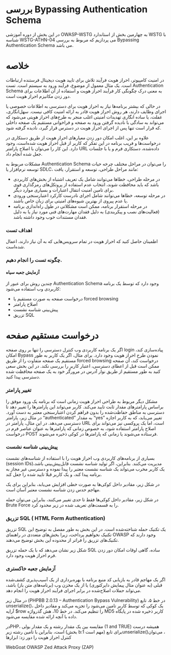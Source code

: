  # بررسی Bypassing Authentication Schema

در این بخش از دوره آموزشی OWASP-WSTG به چهارمین بخش از استاندارد WSTG با شناسه WSTG-ATHN-04 می پردازیم که مربوط به بررسی Bypassing Authentication Schema می باشد.

# خلاصه

در امنیت کامپیوتر، احراز هویت فرآیند تلاش برای تایید هویت دیجیتال فرستنده ارتباطات است. یک مثال معمول از موضوع، فرآیند ورود به سیستم است. تست Authentication Schema به معنی درک چگونگی کار فرآیند احراز هویت و استفاده از آن اطلاعات برای دور زدن مکانیزم احراز هویت است.

در حالی که بیشتر برنامه‌ها نیاز به احراز هویت برای دسترسی به اطلاعات خصوصی یا اجرای وظایف دارند، هر روش احراز هویت قادر به ارائه امنیت کافی نیست. سهل‌انگاری، غفلت، یا ساده انگاری تهدیدات امنیتی اغلب منجر به طرح‌های احراز هویتی می‌شود که می‌تواند به سادگی با نادیده گرفتن ورود به صفحه و فراخوانی مستقیم یک صفحه داخلی که قرار است تنها پس از اجرای احراز هویت در دسترس قرار گیرد، نادیده گرفته شود.

علاوه بر این، اغلب امکان دور زدن معیارهای احراز هویت از طریق دستکاری در درخواست‌ها و فریب برنامه در این تفکر که کاربر از قبل احراز هویت شده‌است، وجود دارد. این کار را می‌توان با اصلاح پارامتر URL داده‌شده، دستکاری فرم و یا با جلسات جعل شده انجام داد.

مشکلات مربوط به Authentication Schema را می‌توان در مراحل مختلف چرخه حیات توسعه نرم‌افزار یا SDLC، مانند مراحل طراحی، توسعه و استقرار، یافت:


* در مرحله طراحی، خطاها می‌توانند شامل یک تعریف اشتباه از بخش‌های کاربردی باشد که باید محافظت شوند، انتخاب عدم استفاده از پروتکل‌های رمزگذاری قوی برای تامین امنیت انتقال اعتبارات و بسیاری موارد دیگر.
* در مرحله توسعه، خطاها می‌توانند شامل اجرای نادرست کارکرد اعتبارسنجی ورودی یا عدم پیروی از بهترین شیوه‌های امنیتی برای زبان خاص باشند.
* در مرحله استقرار برنامه، ممکن است مشکلاتی در طول راه‌اندازی برنامه (‏فعالیت‌های نصب و پیکربندی) ‏به دلیل فقدان مهارت‌های فنی مورد نیاز یا به دلیل فقدان مستندات خوب وجود داشته باشد.

### اهداف تست

اطمینان حاصل کنید که احراز هویت در تمام سرویس‌هایی که به آن نیاز دارند، اعمال شده‌است.

### چگونه تست را انجام دهیم.
#### آزمایش جعبه سیاه

چندین روش برای عبور از Authentication Schema وجود دارد که توسط یک برنامه کاربردی وب استفاده می‌شود:

* درخواست صفحه به صورت مستقیم یا forced browsing
* اصلاح پارامتر
* پیش‌بینی شناسه نشست
* تزریق SQL

# درخواست مستقیم صفحه

اگر یک برنامه کاربردی وب کنترل دسترسی را تنها بر روی صفحه login پیاده‌سازی کند، امکان Bypass نمودن طرح احراز هویت وجود دارد. برای مثال، اگر یک کاربر به طور مستقیم یک صفحه متفاوت را از طریق forced browsing درخواست کند، آن صفحه ممکن است قبل از اعطای دسترسی، اعتبار کاربر را بررسی نکند. در این بخش سعی کنید به طور مستقیم از طریق نوار آدرس در مرورگر خود به یک صفحه محافظت شده دسترسی پیدا کنید.

### تغییر پارامتر

مشکل دیگر مربوط به طراحی احراز هویت زمانی است که برنامه یک ورود موفق را براساس پارامترهای مقدار ثابت تایید می‌کند. کاربر می‌تواند این پارامترها را تغییر دهد تا دسترسی به مناطق حفاظت‌شده را بدون فراهم کردن اعتبارسنجی معتبر به دست آورد. در مثال زیر، پارامتر “authenticated” به مقدار “yes” تغییر می‌یابد، که به کاربر اجازه دسترسی می‌دهد. در این مثال، پارامتر در URL است، اما یک پروکسی نیز می‌تواند برای اصلاح پارامتر استفاده شود، به خصوص زمانی که پارامترها به عنوان عناصر فرم در درخواست POST فرستاده می‌شوند یا زمانی که پارامترها در کوکی ذخیره می‌شوند.

### پیش‌بینی شناسه نشست

بسیاری از برنامه‌های کاربردی وب احراز هویت را با استفاده از شناسه‌های نشست (session IDs)‏مدیریت می‌کنند. بنابراین، اگر تولید شناسه نشست قابل‌پیش‌بینی باشد، یک کاربر مخرب می‌تواند یک شناسه نشست معتبر را پیدا نموده و دسترسی غیر مجاز به برنامه پیدا کند، و یک کاربر قبلا تایید شده را جعل کند.

در شکل زیر، مقادیر داخل کوکی‌ها به صورت خطی افزایش می‌یابد، بنابراین برای یک مهاجم حدس زدن شناسه نشست معتبر آسان است.

در شکل زیر، مقادیر داخل کوکی‌ها فقط تا حدی تغییر می‌کنند، بنابراین می‌توان حمله Brute Force را به قسمت‌های تعریف شده در زیر محدود کرد.

### تزریق SQL ( HTML Form Authentication)

تزریق SQL یک تکنیک حمله شناخته‌شده است. در این بخش به طور مفصل به توضیح این تکنیک نخواهیم پرداخت، زیرا بخش‌های متعددی در راهنمای OWASP وجود دارند که تکنیک‌های تزریق را فراتر از محدوده این بخش توضیح می‌دهند.

شکل زیر نشان می‌دهد که با یک حمله تزریق SQL ساده، گاهی اوقات امکان دور زدن فرم احراز هویت وجود دارد.
### آزمایش جعبه خاکستری

اگر یک مهاجم قادر به بازیابی کد منبع برنامه با بهره‌برداری از یک آسیب‌پذیری کشف‌شده قبلی (‏به عنوان مثال پیمایش دایرکتوری) یا از یک مخزن وب (برنامه‌های متن باز)‏ باشد، می‌تواند حملات اصلاح‌شده در برابر اجرای فرآیند احراز هویت را انجام دهد.

در مثال زیر (PHPBB 2.0.13 – Authentication Bypass Vulnerability) در خط ۵، تابع unserialize()، یک کوکی که توسط کاربر تامین می‌شود را تجزیه می‌کند و مقادیر داخل آرایه $row را تنظیم می‌کند. در خط 10، هش گذرواژه MD5 کاربر ذخیره شده در پایگاه داده با آنچه ارائه شده مقایسه می‌شود.

درPHP، مقایسه بین یک مقدار رشته و یک مقدار بولی (1 and TRUE) همیشه درست است، بنابراین با تامین رشته زیر (بخش b:1 مهم است) برای تابعunserialize()‏، می‌توان کنترل احراز هویت را دور زد:
ابزارها

WebGoat
OWASP Zed Attack Proxy (ZAP)

